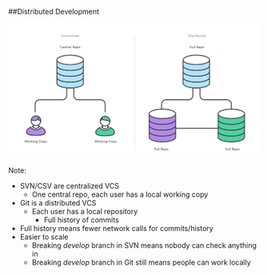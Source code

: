 ##Distributed Development

<img src="img/cvcs-vs-dvcs.svg" />

Note:
+ SVN/CSV are centralized VCS
    + One central repo, each user has a local working copy
+ Git is a distributed VCS
    + Each user has a local repository
        + Full history of commits
+ Full history means fewer network calls for commits/history
+ Easier to scale
    + Breaking _develop_ branch in SVN means nobody can check anything in
    + Breaking _develop_ branch in Git still means people can work locally 